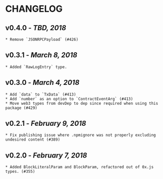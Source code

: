 # CHANGELOG

## v0.4.0 - _TBD, 2018_

    * Remove `JSONRPCPayload` (#426)

## v0.3.1 - _March 8, 2018_

    * Added `RawLogEntry` type.

## v0.3.0 - _March 4, 2018_

    * Add `data` to `TxData` (#413)
    * Add `number` as an option to `ContractEventArg` (#413)
    * Move web3 types from devDep to dep since required when using this package (#429)

## v0.2.1 - _February 9, 2018_

    * Fix publishing issue where .npmignore was not properly excluding undesired content (#389)

## v0.2.0 - _February 7, 2018_

    * Added BlockLiteralParam and BlockParam, refactored out of 0x.js types. (#355)
